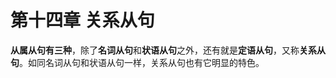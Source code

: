 # 第十四章 关系从句

<b>从属从句有三种</b>，除了**名词从句**和**状语从句**之外，还有就是**定语从句**，又称**关系从句**。如同名词从句和状语从句一样，关系从句也有它明显的特色。